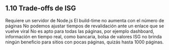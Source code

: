 ## 1.10 Trade-offs de ISG

Requiere un servidor de Node.js El build-time no aumenta con el número
de páginas No podemos ajustar tiempos de revalidación ante un enlace que
se vuelve viral No es apto para todas las páginas, por ejemplo
dashboard, información en tiempo real, como bancaria, bolsa de valores
ISG no brinda ningún beneficio para sitios con pocas páginas, quizás
hasta 1000 páginas.

